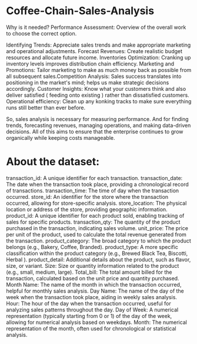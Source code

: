 # Coffee-Chain-Sales-Analysis

Why is it needed?
Performance Assessment: Overview of the overall work to choose the correct option.

Identifying Trends: Appreciate sales trends and make appropriate marketing and operational adjustments.
Forecast Revenues: Create realistic budget resources and allocate future income.
Inventories Optimization: Cranking up inventory levels improves distribution chain efficiency. Marketing and Promotions: Tailor marketing to make as much money back as possible from all subsequent sales.Competition Analysis: Sales success translates into positioning in the market's mind; helps us make strategic decisions accordingly.
Customer Insights: Know what your customers think and also deliver satisfied ( feeding onto existing ) rather than dissatisfied customers.
Operational efficiency: Clean up any konking tracks to make sure everything runs still better than ever before.

So, sales analysis is necessary for measuring performance. And for finding trends, forecasting revenues, managing operations, and making data-driven decisions. All of this aims to ensure that the enterprise continues to grow organically while keeping costs manageable.

# About the dataset:
transaction_id: A unique identifier for each transaction.
transaction_date: The date when the transaction took place, providing a chronological record of transactions.
transaction_time: The time of day when the transaction occurred.
store_id: An identifier for the store where the transaction occurred, allowing for store-specific analysis.
store_location: The physical location or address of the store, providing geographic information.
product_id: A unique identifier for each product sold, enabling tracking of sales for specific products.
transaction_qty: The quantity of the product purchased in the transaction, indicating sales volume.
unit_price: The price per unit of the product, used to calculate the total revenue generated from the transaction.
product_category: The broad category to which the product belongs (e.g., Bakery, Coffee, Branded).
product_type: A more specific classification within the product category (e.g., Brewed Black Tea, Biscotti, Herbal ).
product_detail: Additional details about the product, such as flavor, size, or variant.
Size: Size or quantity information related to the product (e.g., small, medium, large).
Total_bill: The total amount billed for the transaction, calculated based on the unit price and quantity purchased.
Month Name: The name of the month in which the transaction occurred, helpful for monthly sales analysis.
Day Name: The name of the day of the week when the transaction took place, aiding in weekly sales analysis.
Hour: The hour of the day when the transaction occurred, useful for analyzing sales patterns throughout the day.
Day of Week: A numerical representation (typically starting from 0 or 1) of the day of the week, allowing for numerical analysis based on weekdays.
Month: The numerical representation of the month, often used for chronological or statistical analysis.
